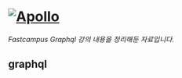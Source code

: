 # <a href="https://github.com/apollographql/apollo-server" target="_blank" title="apollo github page">![Apollo](https://user-images.githubusercontent.com/841294/53402609-b97a2180-39ba-11e9-8100-812bab86357c.png)</a>

_Fastcampus Graphql 강의 내용을 정리해둔 자료입니다._

## graphql
